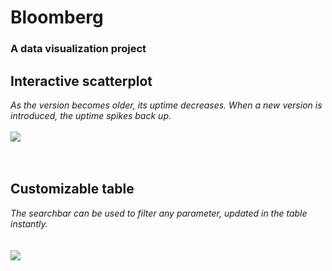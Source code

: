 # Bloomberg
### A data visualization project
## Interactive scatterplot
*As the version becomes older, its uptime decreases. When a new version is introduced, the uptime spikes back up.*<br/><br/>
![](animationHD.gif)<br/><br/><br/>
## Customizable table
*The searchbar can be used to filter any parameter, updated in the table instantly.*<br/><br/><br/>
![](table.gif)
